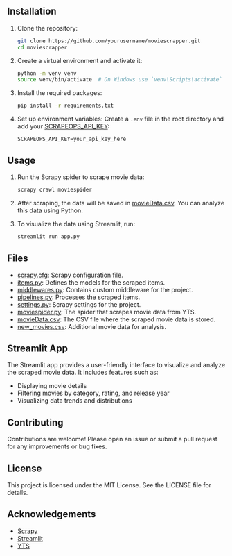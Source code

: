 
## Installation

1. Clone the repository:
    ```sh
    git clone https://github.com/yourusername/moviescrapper.git
    cd moviescrapper
    ```

2. Create a virtual environment and activate it:
    ```sh
    python -m venv venv
    source venv/bin/activate  # On Windows use `venv\Scripts\activate`
    ```

3. Install the required packages:
    ```sh
    pip install -r requirements.txt
    ```

4. Set up environment variables:
    Create a `.env` file in the root directory and add your [SCRAPEOPS_API_KEY](http://_vscodecontentref_/10):
    ```env
    SCRAPEOPS_API_KEY=your_api_key_here
    ```

## Usage

1. Run the Scrapy spider to scrape movie data:
    ```sh
    scrapy crawl moviespider
    ```

2. After scraping, the data will be saved in [movieData.csv](http://_vscodecontentref_/11). You can analyze this data using Python.

3. To visualize the data using Streamlit, run:
    ```sh
    streamlit run app.py
    ```

## Files

- [scrapy.cfg](http://_vscodecontentref_/12): Scrapy configuration file.
- [items.py](http://_vscodecontentref_/13): Defines the models for the scraped items.
- [middlewares.py](http://_vscodecontentref_/14): Contains custom middleware for the project.
- [pipelines.py](http://_vscodecontentref_/15): Processes the scraped items.
- [settings.py](http://_vscodecontentref_/16): Scrapy settings for the project.
- [moviespider.py](http://_vscodecontentref_/17): The spider that scrapes movie data from YTS.
- [movieData.csv](http://_vscodecontentref_/18): The CSV file where the scraped movie data is stored.
- [new_movies.csv](http://_vscodecontentref_/19): Additional movie data for analysis.

## Streamlit App

The Streamlit app provides a user-friendly interface to visualize and analyze the scraped movie data. It includes features such as:

- Displaying movie details
- Filtering movies by category, rating, and release year
- Visualizing data trends and distributions

## Contributing

Contributions are welcome! Please open an issue or submit a pull request for any improvements or bug fixes.

## License

This project is licensed under the MIT License. See the LICENSE file for details.

## Acknowledgements

- [Scrapy](https://scrapy.org/)
- [Streamlit](https://streamlit.io/)
- [YTS](https://yts.mx/)
